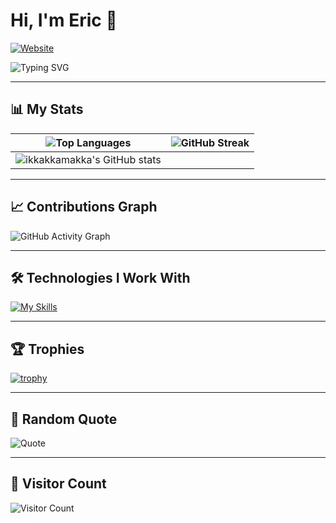 # Hi, I'm Eric 👋

[![Website](https://img.shields.io/badge/Website-blue?style=flat-square&logo=google-chrome)](https://erictessers.com)

![Typing SVG](https://readme-typing-svg.herokuapp.com?color=F7CACA&lines=Welcome+to+my+GitHub+profile!;I'm+a+passionate+developer!)

---

## 📊 My Stats

| ![Top Languages](https://github-readme-stats.vercel.app/api/top-langs/?username=ikkakkamakka&langs_count=10&layout=compact&theme=dark&count_private=true&token=YOUR_GITHUB_TOKEN) | ![GitHub Streak](https://github-readme-streak-stats.herokuapp.com/?user=ikkakkamakka&theme=dark) |
| --- | --- |
| ![ikkakkamakka's GitHub stats](https://github-readme-stats.vercel.app/api?username=ikkakkamakka&show=reviews,discussions_started,discussions_answered,prs_merged,prs_merged_percentage&show_icons=true&theme=ambient_gradient&count_private=true) |

---

## 📈 Contributions Graph

![GitHub Activity Graph](https://github-readme-activity-graph.vercel.app/graph?username=ikkakkamakka&theme=react-dark)

---

## 🛠️ Technologies I Work With

[![My Skills](https://skillicons.dev/icons?i=javascript,typescript,html,css,react,nodejs,vue,mysql,mongodb,aws,git,docker,python&theme=dark)](https://skillicons.dev)

---

## 🏆 Trophies

[![trophy](https://github-profile-trophy.vercel.app/?username=ikkakkamakka&theme=onedark)](https://github.com/ryo-ma/github-profile-trophy)

---

## 🌟 Random Quote

![Quote](https://quotes-github-readme.vercel.app/api?type=horizontal&theme=dark)

---
## 🌟 Visitor Count

![Visitor Count](https://profile-counter.glitch.me/{ikkakkamakka}/count.svg)
